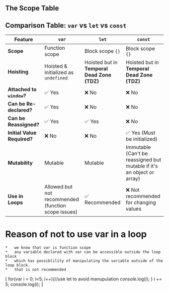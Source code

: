 ## The Scope Table
## Comparison Table: `var` vs `let` vs `const`

| Feature               | `var`                         | `let`                         | `const`                       |
|-----------------------|-----------------------------|-----------------------------|-----------------------------|
| **Scope**            | Function scope               | Block scope `{}`             | Block scope `{}`             |
| **Hoisting**         | Hoisted & initialized as `undefined` | Hoisted but in **Temporal Dead Zone (TDZ)** | Hoisted but in **Temporal Dead Zone (TDZ)** |
| **Attached to `window`?** | ✅ Yes | ❌ No | ❌ No |
| **Can be Re-declared?** | ✅ Yes | ❌ No | ❌ No |
| **Can be Reassigned?** | ✅ Yes | ✅ Yes | ❌ No |
| **Initial Value Required?** | ❌ No | ❌ No | ✅ Yes (Must be initialized) |
| **Mutability** | Mutable | Mutable | Immutable (Can't be reassigned but mutable if it's an object or array) |
| **Use in Loops** | Allowed but not recommended (function scope issues) | ✅ Recommended | ❌ Not recommended for changing values |

# Reason of not to use var in a loop
    *   we know that var is function scope
    *   any variable declared with var can be accessible outside the loop block
    *   which has possiblility of manipulating the variable outside of the loop block.
    *   that is not recommended

[
    for(var i = 0; i<5; i++){//use let to avoid manupulation
        console.log(i);
    }
    i += 5;
    console.log(i);
]